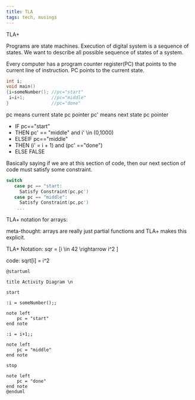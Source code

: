 ```yaml
---
title: TLA
tags: tech, musings
---
```




TLA+

Programs are state machines.
Execution of digital system is a sequence of states.
We want to describe all possible sequence of states of a system.

Every computer has a program counter register(PC) that points to the current line of instruction.
PC points to the current state.

```C
int i;
void main()
{i=someNumber(); //pc="start"
 i=i+1;          //pc="middle"
}                //pc="done"
```
pc means current state pc pointer
pc' means next state pc pointer 

* IF pc=="start" 
 * THEN pc' == "middle" and i' \in (0,1000)
* ELSEIF pc=="middle" 
 * THEN (i' = i + 1) and (pc' =="done")
 * ELSE FALSE
 
 Basically saying if we are at this section of code, then our next section of code must satisfy some constraint.
 
```C
switch 
   case pc == "start:
     Satisfy Constraint(pc,pc')
   case pc == "middle":
     Satisfy Constraint(pc,pc')
    ...
``` 

TLA+ notation for arrays:

meta-thought: arrays are really just partial functions and TLA+ makes this explicit.

TLA+ Notation: sqr = [i \in 42 \rightarrow i^2 ]
 
code: sqrt[i] = i^2


```plantuml
@startuml

title Activity Diagram \n

start

:i = someNumber();;

note left
    pc = "start"
end note

:i = i+1;;

note left
    pc = "middle"
end note

stop

note left
    pc = "done"
end note
@enduml
```